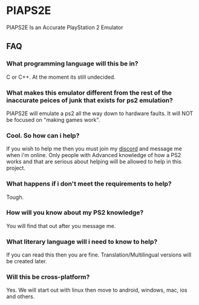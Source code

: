 # PIAPS2E
PIAPS2E Is an Accurate PlayStation 2 Emulator

## FAQ

### What programming language will this be in?
C or C++. At the moment its still undecided.

### What makes this emulator different from the rest of the inaccurate peices of junk that exists for ps2 emulation?
PIAPS2E will emulate a ps2 all the way down to hardware faults. It will NOT be focused on "making games work".

### Cool. So how can i help?
If you wish to help me then you must join my [discord](https://forum.coldbird.net/viewtopic.php?f=2&t=2185) and message me when i'm online. Only people with Advanced knowledge of how a PS2 works and that are serious about helping will be allowed to help in this project.

### What happens if i don't meet the requirements to help?
Tough.

### How will you know about my PS2 knowledge?
You will find that out after you message me.

### What literary language will i need to know to help?
If you can read this then you are fine. Translation/Multilingual versions will be created later.

### Will this be cross-platform?
Yes. We will start out with linux then move to android, windows, mac, ios and others.
